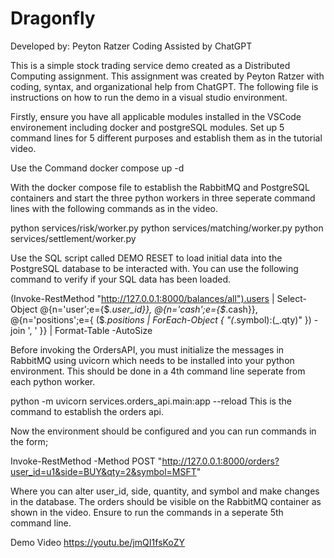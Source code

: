 # Dragonfly

Developed by: Peyton Ratzer
Coding Assisted by ChatGPT

This is a simple stock trading service demo created as a Distributed Computing assignment. This assignment was created by Peyton Ratzer with coding, syntax, and organizational help from ChatGPT. The following file is instructions on how to run the demo in a visual studio environment.

Firstly, ensure you have all applicable modules installed in the VSCode environement including docker and postgreSQL modules. Set up 5 command lines for 5 different purposes and establish them as in the tutorial video.

Use the Command
docker compose up -d

With the docker compose file to establish the RabbitMQ and PostgreSQL containers and start the three python workers in three seperate command lines with the following commands as in the video.

python services/risk/worker.py
python services/matching/worker.py
python services/settlement/worker.py

Use the SQL script called DEMO RESET to load initial data into the PostgreSQL database to be interacted with.
You can use the following command to verify if your SQL data has been loaded.

(Invoke-RestMethod "http://127.0.0.1:8000/balances/all").users |
  Select-Object @{n='user';e={$_.user_id}},
                @{n='cash';e={$_.cash}},
                @{n='positions';e={ ($_.positions | ForEach-Object { "$($_.symbol):$($_.qty)" }) -join ', ' }} |
  Format-Table -AutoSize

Before invoking the OrdersAPI, you must initialize the messages in RabbitMQ using uvicorn which needs to be installed into your python environment. This should be done in a 4th command line seperate from each python worker.

python -m uvicorn services.orders_api.main:app --reload
This is the command to establish the orders api.

Now the environment should be configured and you can run commands in the form;

Invoke-RestMethod -Method POST "http://127.0.0.1:8000/orders?user_id=u1&side=BUY&qty=2&symbol=MSFT"

Where you can alter user_id, side, quantity, and symbol and make changes in the database. The orders should be visible on the RabbitMQ container as shown in the video. Ensure to run the commands in a seperate 5th command line.


Demo Video https://youtu.be/jmQI1fsKoZY
